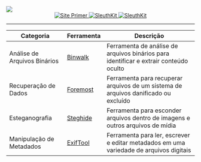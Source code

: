 <img src="https://techyrick.com/wp-content/uploads/2023/11/nicenetcat-picoCTF.webp">

<div align="center">
  <a href="https://primer.picoctf.com/#_introduction">
    <img src="https://img.shields.io/badge/Study%20By%20Site-Primer-blue" alt="Site Primer">
  </a>
  <a href="http://wiki.sleuthkit.org/index.php?title=The_Sleuth_Kit_commands">
    <img src="https://img.shields.io/badge/Forensics%20Site-The%20Sleuth%20Kit-blue" alt="SleuthKit">
  </a>
  <a href="https://exiftool.org/exiftool_pod.html">
    <img src="https://img.shields.io/badge/Forensics%20Site-ExiftoolKit-blue" alt="SleuthKit">
  </a>
</div>
<hr>

| Categoria     | Ferramenta  | Descrição                                                                  |
|---------------|-------------|----------------------------------------------------------------------------|
| Análise de Arquivos Binários | [Binwalk](https://github.com/ReFirmLabs/binwalk) | Ferramenta de análise de arquivos binários para identificar e extrair conteúdo oculto |
| Recuperação de Dados | [Foremost](https://github.com/korczis/foremost) | Ferramenta para recuperar arquivos de um sistema de arquivos danificado ou excluído |
| Esteganografia | [Steghide](http://steghide.sourceforge.net/) | Ferramenta para esconder arquivos dentro de imagens e outros arquivos de mídia |
| Manipulação de Metadados | [ExifTool](https://exiftool.org/) | Ferramenta para ler, escrever e editar metadados em uma variedade de arquivos digitais |
